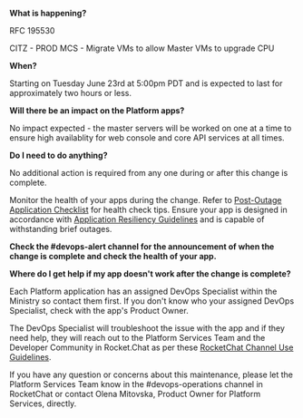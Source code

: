 **What is happening?**

RFC 195530

CITZ - PROD MCS - Migrate VMs to allow Master VMs to upgrade CPU

**When?**

Starting on Tuesday June 23rd at 5:00pm PDT and is expected to last for approximately two hours or less.

**Will there be an impact on the Platform apps?**

No impact expected - the master servers will be worked on one at a time to ensure high availablity for web console and core API services at all times.

**Do I need to do anything?**

No additional action is required from any one during or after this change is complete.

Monitor the health of your apps during the change. Refer to [Post-Outage Application Checklist](https://developer.gov.bc.ca/Post-Outage-Application-Health-Checklist) for health check tips. Ensure your app is designed in accordance with [Application Resiliency Guidelines](https://developer.gov.bc.ca/Resiliency-Guidelines) and is capable of withstanding brief outages.

**Check the #devops-alert channel for the announcement of when the change is complete and check the health of your app.**

**Where do I get help if my app doesn't work after the change is complete?**

Each Platform application has an assigned DevOps Specialist within the Ministry so contact them first. If you don't know who your assigned DevOps Specialist, check with the app's Product Owner.

The DevOps Specialist will troubleshoot the issue with the app and if they need help, they will reach out to the Platform Services Team and the Developer Community in Rocket.Chat as per these [RocketChat Channel Use Guidelines](
https://developer.gov.bc.ca/Getting-human-support-for-issues-not-covered-by-devops-requests).


If you have any question or concerns about this maintenance, please let the Platform Services Team know in the #devops-operations channel in RocketChat or contact Olena Mitovska, Product Owner for Platform Services, directly.

